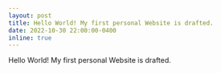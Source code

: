 ```yaml
---
layout: post
title: Hello World! My first personal Website is drafted.
date: 2022-10-30 22:00:00-0400
inline: true
---
```

Hello World! My first personal Website is drafted.

<!--- In 2003 or 2004, I had built a webiste as a teenager. Back then I used [Microsoft Frontpage](https://en.wikipedia.org/wiki/Microsoft_FrontPage), which did not make it a lot easier really, and the website was rather ugly.

Now I wondered how hard it could be to build a website today in 2022, almost 20 years later. I stumbled over [`Jekyll`](https://jekyllrb.com/) and its [`al-folio`](https://github.com/alshedivat/al-folio#al-folio) theme and decided to give it a try over the weekend. This website is the result. I think the people developing and mentaining the software did a great job and it is awesome how easy it was to set this up. -->